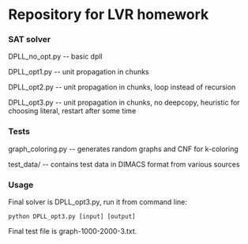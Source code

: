 # Repository for LVR homework

### SAT solver

DPLL_no_opt.py  --  basic dpll

DPLL_opt1.py  --  unit propagation in chunks

DPLL_opt2.py  --  unit propagation in chunks, loop instead of recursion

DPLL_opt3.py  -- unit propagation in chunks, no deepcopy, heuristic for choosing literal, restart after some time

### Tests

graph_coloring.py  --  generates random graphs and CNF for k-coloring

test_data/  --  contains test data in DIMACS format from various sources

### Usage

Final solver is DPLL_opt3.py, run it from command line:
```
python DPLL_opt3.py [input] [output]
```

Final test file is graph-1000-2000-3.txt.
